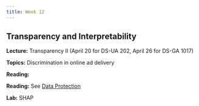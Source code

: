 ```yaml
---
title: Week 12
---
```


## Transparency and Interpretability

**Lecture:** Transparency II (April 20 for DS-UA 202, April 26 for DS-GA 1017)

**Topics:** Discrimination in online ad delivery

**Reading:**

**Reading:** See [Data Protection](../../../assets/transparency_reader.pdf)

**Lab:** SHAP

